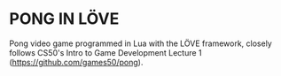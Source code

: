 # PONG IN LÖVE
Pong video game programmed in Lua with the LÖVE framework, closely follows CS50's Intro to Game Development Lecture 1 (https://github.com/games50/pong).
